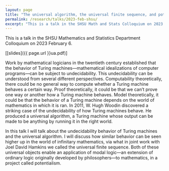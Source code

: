 ```yaml
---
layout: page
title: "The universal algorithm, the universal finite sequence, and potentialism"
permalink: /research/talks/2023-feb-shsu/
excerpt: "This is a talk in the SHSU Math and Stats Colloquium on 2023 February 6..."	
---
```


This is a talk in the SHSU Mathematics and Statistics Department Colloquium on 2023 February 6.

[[slides]({{ page.url }}ua.pdf)]

Work by mathematical logicians in the twentieth century established that the behavior of Turing machines—mathematical idealizations of computer programs—can be subject to undecidability. This undecidability can be understood from several different perspectives. Computability theoretically, there could be no general way to compute whether a Turing machine behaves a certain way. Proof theoretically, it could be that we can’t prove one way or another how a Turing machine behaves. Model theoretically, it could be that the behavior of a Turing machine depends on the world of mathematics in which it is ran. In 2011, W. Hugh Woodin discovered a striking case of the undecidability of how Turing machines behave. He produced a universal algorithm, a Turing machine whose output can be made to be anything by running it in the right world.

In this talk I will talk about the undecidability behavior of Turing machines and the universal algorithm. I will discuss how similar behavior can be seen higher up in the world of infinitary mathematics, via what in joint work with Joel David Hamkins we called the universal finite sequence. Both of these universal objects enable an application of modal logic—an extension of ordinary logic originally developed by philosophers—to mathematics, in a project called potentialism. 

